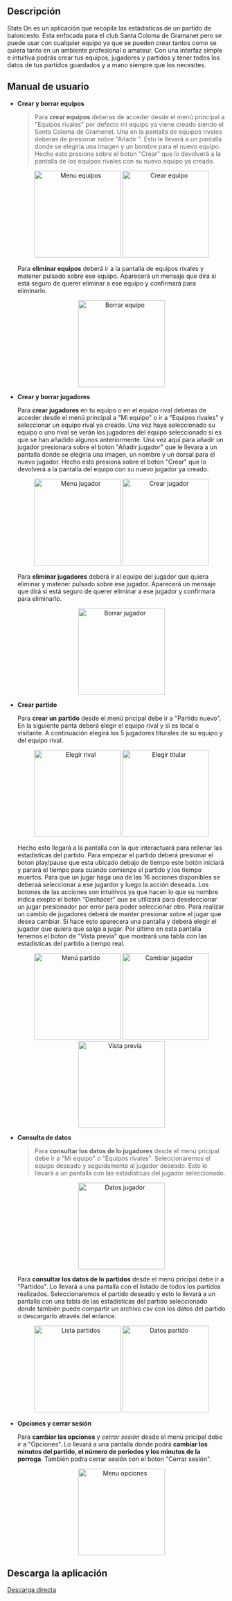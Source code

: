 ## Descripción
Stats On es un aplicación que recopila las estádisticas de un partido de baloncesto.
Esta enfocada para el club Santa Coloma de Gramanet pero se puede usar con cualquier equipo ya que se pueden crear
tantos como se quiera tanto en un ambiente profesional o amateur.
Con una interfaz simple e intuitiva podrás crear tus equipos, jugadores y partidos y tener todos los datos de tus partidos guardados
y a mano siempre que los necesites.

## Manual de usuario

- **Crear y borrar equipos**

    >Para **crear equipos** deberas de acceder desde el menú principal a "Equipos rivales" por defecto mi equipo ya viene creado siendo el Santa Coloma de Gramenet.
    Una en la pantalla de equipos rivales deberas de presionar sobre "Añadir ". Esto le llevará a un pantalla donde se elegiria una imagen y un bombre para el nuevo equipo.
    Hecho esto presiona sobre el boton "Crear" que lo devolverá a la pantalla de los equipos rivales con su nuevo equipo ya creado.

    <div align="center">
        <img src="imagenes/menu_equipo.jpg" alt="Menu equipos" width="200" margin="10px auto"/>
        <img src="imagenes/crear_equipo.jpg" alt="Crear equipo" width="200" margin="10px auto"/>
    </div>

   Para **eliminar equipos** deberá ir a la pantalla de equipos rivales y matener pulsado sobre ese equipo. Aparecerá un mensaje que dirá si está seguro de querer eliminar a ese equipo
   y confirmará para eliminarlo.

    <div align="center">
        <img src="imagenes/borrar_equipo.jpg" alt="Borrar equipo" width="200"/>
    </div>

- **Crear y borrar jugadores**

    Para **crear jugadores** en tu equipo o en el equipo rival deberas de acceder desde el menú principal a "Mi equipo" o ir a "Equipos rivales" y seleccionar un equipo rival ya creado.
    Una vez haya seleccionado su equipo o uno rival se verán los jugadores del equipo seleccionado si es que se han añadido algunos anteriormente. Una vez aquí para añadir un jugador presionara
    sobre el boton "Añadir jugador" que le llevara a un pantalla donde se elegiria una imagen, un nombre y un dorsal para el nuevo jugador. Hecho esto presiona sobre el boton "Crear" que lo devolverá
    a la pantalla del equipo con su nuevo jugador ya creado.

    <div align="center">
        <img src="imagenes/menu_jugador.jpg" alt="Menu jugador" width="200" margin="10px auto"/>
        <img src="imagenes/crear_jugador.jpg" alt="Crear jugador" width="200" margin="10px auto"/>
    </div>

   Para **eliminar jugadores** deberá ir al equipo del jugador que quiera eliminar y matener pulsado sobre ese jugador. Aparecerá un mensaje que dirá si está seguro de querer eliminar a ese jugador
   y confirmara para eliminarlo.

    <div align="center">
        <img src="imagenes/borrar_jugador.jpg" alt="Borrar jugador" width="200" margin="10px auto"/>
    </div>

- **Crear partido**

    Para **crear un partido** desde el menú pricipal debe ir a "Partido nuevo". En la siguiente panta deberá elegir el equipo rival y si es local o visitante.
    A continuación elegirá los 5 jugadores titurales de su equipo y del equipo rival.

    <div align="center">
        <img src="imagenes/elegir_rival.jpg" alt="Elegir rival" width="200" margin="10px auto"/>
        <img src="imagenes/elegir_titular.jpg" alt="Elegir titular" width="200" margin="10px auto"/>
    </div>

    Hecho esto llegará a la pantalla con la que interactuará para rellenar las estadistícas del partido. Para empezar el partido deberá presionar el boton play/pause que esta ubicado
    debajo de tiempo este botón iniciará y parará el tiempo para cuando comienze el partido y los tiempo muertos.
    Para que un jugar haga una de las 16 acciones disponibles se deberaá seleccionar a ese jugardor y luego la acción deseada. Los botones de las acciones son intuitivos ya que hacen lo que
    su nombre indica exepto el botón "Deshacer" que se utilizará para deseleccionar un jugar presionador por error para poder seleccionar otro. Para realizar un cambio de jugadores deberá
    de manter presionar sobre el jugar que desea cambiar. Si hace esto aparecera una pantalla y deberá elegir el jugador que quiera que salga a jugar. Por último en esta pantalla tenemos
    el boton de "Vista previa" que mostrará una tabla con las estadísticas del partido a tiempo real.

    <div align="center">
        <img src="imagenes/menu_partido.jpg" alt="Menú partido" width="200" margin="10px auto"/>
        <img src="imagenes/cambiar_jugador.jpg" alt="Cambiar jugador" width="200" margin="10px auto"/>
        <img src="imagenes/vista_previa.jpg" alt="Vista previa" width="200" margin="10px auto"/>
    </div>

- **Consulta de datos**


    >Para **consultar los datos de lo jugadores** desde el menú pricipal debe ir a "Mi equipo" o "Equipos rivales". Seleccionaremos el equipo deseado y seguidamente al jugador deseado. Esto lo llevará
    a un pantalla con las estadísticas del jugador seleccionado.

     <div align="center">
        <img src="imagenes/datos_jugador.jpg" alt="Datos jugador" width="200" margin="10px auto"/>
     </div>

    Para **consultar los datos de lo partidos** desde el menú pricipal debe ir a "Partidos". Lo llevará a una pantalla con el listado de todos los partidos realizados.
    Seleccionaremos el partido deseado y esto lo llevará a un pantalla con una tabla de las estadísticas del partido seleccionado donde también puede compartir un archivo csv
    con los datos del partido o descargarlo através del enlance.

    <div align="center">
        <img src="imagenes/lista_partido.jpg" alt="Lista partidos" width="200" margin="10px auto"/>
        <img src="imagenes/datos_partido.jpg" alt="Datos partido" width="200" margin="10px auto"/>
    </div>

- **Opciones y cerrar sesión**

    Para **cambiar las opciones** y *cerrar sesión* desde el menú pricipal debe ir a "Opciones". Lo llevará a una pantalla donde podrá **cambiar los minutos del partido, el número de periodos y los minutos
    de la porroga**. También podra cerrar sesión con el boton "Cerrar sesión".

    <div align="center">
        <img src="imagenes/menu_opciones.jpg" alt="Menu opciones" width="200" margin="10px auto"/>
    </div>

## Descarga la aplicación
[Descarga directa](statson.apk)
